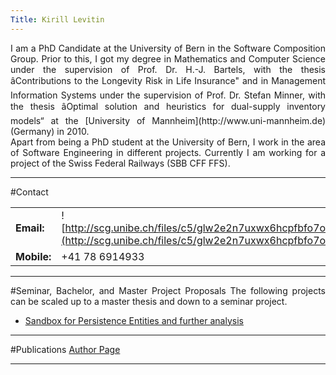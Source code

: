 ```yaml
---
Title: Kirill Levitin
---
```


<div align="justify">
I am a PhD Candidate at the University of Bern in the Software Composition Group. Prior to this, I got my degree in Mathematics and Computer Science under the supervision of Prof. Dr. H.-J. Bartels, with the thesis âContributions to the Longevity Risk in Life Insurance" and in Management Information Systems under the supervision of Prof. Dr. Stefan Minner, with the thesis âOptimal solution and heuristics for dual-supply inventory models“ at the [University of Mannheim](http://www.uni-mannheim.de) (Germany) in 2010.<br />
Apart from being a PhD student at the University of Bern, I work in the area of Software Engineering in different projects. Currently I am working for a project of the Swiss Federal Railways (SBB CFF FFS).

---
#Contact

| | |
|---|---|
|**Email:**|![http://scg.unibe.ch/files/c5/glw2e2n7uxwx6hcpfbfo7o416b1972/email.png](http://scg.unibe.ch/files/c5/glw2e2n7uxwx6hcpfbfo7o416b1972/email.png)
|**Mobile:**|\+41 78 6914933

---
#Seminar, Bachelor, and Master Project Proposals
The following projects can be scaled up to a master thesis and down to a seminar project.

-  [Sandbox for Persistence Entities and further analysis](%base_url%/wiki/projects/mastersbachelorsprojects/obsolete/persistence_incubation)

---
#Publications
[Author Page](%assets_url%/scgbib/?query=levitin&filter=Year)

---
</div>
